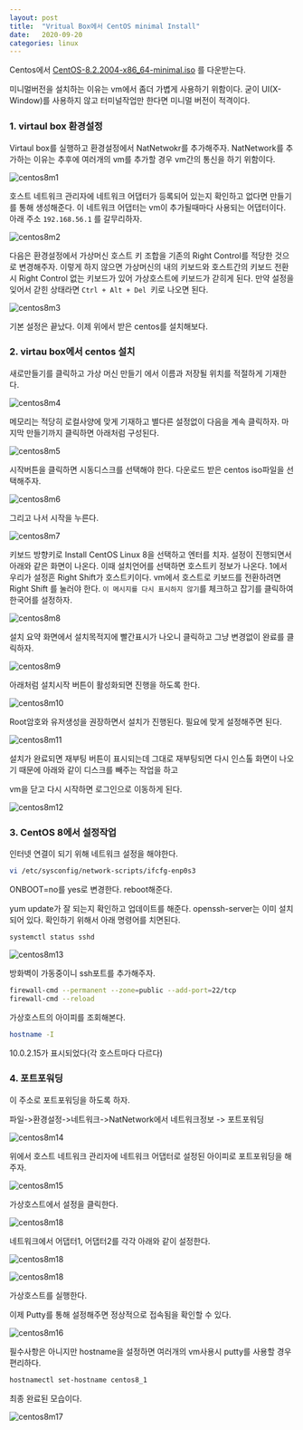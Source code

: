 ```yaml
---
layout: post
title:  "Vritual Box에서 CentOS minimal Install"
date:   2020-09-20
categories: linux
---
```


Centos에서  [CentOS-8.2.2004-x86_64-minimal.iso](http://mirror.kakao.com/centos/8.2.2004/isos/x86_64/CentOS-8.2.2004-x86_64-minimal.iso) 를 다운받는다.

미니멀버전을 설치하는 이유는 vm에서 좀더 가볍게 사용하기 위함이다. 굳이 UI(X-Window)를 사용하지 않고 터미널작업만 한다면 미니멀 버전이 적격이다. 

### 1. virtaul box 환경설정

Virtaul box를 실행하고 환경설정에서 NatNetwokr를 추가해주자. NatNetwork를 추가하는 이유는 추후에 여러개의 vm를 추가할 경우 vm간의 통신을 하기 위함이다.

![centos8m1](/assets/images/centos8m1.png)

호스트 네트워크 관리자에 네트워크 어댑터가 등록되어 있는지 확인하고 없다면 만들기를 통해 생성해준다. 이 네트워크 어댑터는 vm이 추가될때마다 사용되는 어댑터이다.  아래 주소 `192.168.56.1` 를 갈무리하자.

![centos8m2](/assets/images/centos8m2.png)

다음은  환경설정에서 가상머신 호스트 키 조합을 기존의 Right Control를 적당한 것으로 변경해주자. 이렇게 하지 않으면 가상머신의 내의 키보드와 호스트간의 키보드 전환시 Right Control 없는 키보드가 있어 가상호스트에 키보드가 갇히게 된다.  만약 설정을 잊어서 갇힌 상태라면 `Ctrl + Alt + Del `키로 나오면  된다. 

![centos8m3](/assets/images/centos8m3.png)

기본 설정은 끝났다. 이제 위에서 받은 centos를 설치해보다.

### 2. virtau box에서 centos 설치  

새로만들기를 클릭하고 가상 머신 만들기 에서 이름과 저장될 위치를 적절하게 기재한다. 

![centos8m4](/assets/images/centos8m4.png)

메모리는 적당히 로컬사양에 맞게 기재하고 별다른 설정없이 다음을 계속 클릭하자. 마지막 만들기까지 클릭하면 아래처럼 구성된다. 

![centos8m5](/assets/images/centos8m5.png)

시작버튼을 클릭하면 시동디스크를 선택해야 한다. 다운로드 받은 centos iso파일을 선택해주자. 

![centos8m6](/assets/images/centos8m6.png)

그리고 나서 시작을 누른다.

![centos8m7](/assets/images/centos8m7.png)

키보드 방향키로 Install CentOS Linux 8을 선택하고 엔터를 치자. 설정이 진행되면서 아래와 같은 화면이 나온다. 이때 설치언어를 선택하면 호스트키 정보가 나온다. 1에서 우리가 설정흔 Right Shift가 호스트키이다. vm에서  호스트로 키보드를 전환하려면 Right Shift 를 눌러야 한다. `이 메시지를 다시 표시하지 않기`를 체크하고 잡기를 클릭하여 한국어를 설정하자. 

![centos8m8](/assets/images/centos8m8.png)

설치 요약 화면에서 설치목적지에 빨간표시가 나오니 클릭하고 그냥 변경없이 완료를 클릭하자.

![centos8m9](/assets/images/centos8m9.png)

아래처럼 설치시작 버튼이 활성화되면 진행을 하도록 한다.

![centos8m10](/assets/images/centos8m10.png)

Root암호와 유저생성을 권장하면서 설치가 진행된다. 필요에 맞게 설정해주면 된다.

![centos8m11](/assets/images/centos8m11.png)

설치가 완료되면  재부팅 버튼이 표시되는데 그대로  재부팅되면 다시 인스톨 화면이 나오기 때문에 아래와 같이 디스크를 빼주는 작업을 하고 

vm을 닫고 다시 시작하면 로그인으로 이동하게 된다.

![centos8m12](/assets/images/centos8m12.png)

### 3.  CentOS 8에서 설정작업

인터넷 연결이 되기 위해 네트워크 설정을 해야한다.

``` bash 
vi /etc/sysconfig/network-scripts/ifcfg-enp0s3
```

ONBOOT=no를 yes로 변경한다. reboot해준다.

yum update가 잘 되는지 확인하고 업데이트를 해준다.  openssh-server는 이미 설치되어 있다.  확인하기 위해서 아래 명령어를 치면된다.

``` bash 
systemctl status sshd
```

![centos8m13](/assets/images/centos8m13.png)

방화벽이 가동중이니 ssh포트를 추가해주자.

```bash 
firewall-cmd --permanent --zone=public --add-port=22/tcp
firewall-cmd --reload
```

가상호스트의 아이피를 조회해본다.

``` bash 
hostname -I
```

10.0.2.15가 표시되었다(각 호스트마다 다르다)

### 4. 포트포워딩 

이 주소로 포트포워딩을 하도록 하자.

파일->환경설정->네트워크->NatNetwork에서 네트워크정보 -> 포트포워딩

![centos8m14](/assets/images/centos8m14.png)

위에서 호스트 네트워크 관리자에 네트워크 어댑터로 설정된 아이피로 포트포워딩을 해주자.

![centos8m15](/assets/images/centos8m15.png)

가상호스트에서 설정을 클릭한다.

![centos8m18](/assets/images/centos8m18.png)

네트워크에서 어댑터1, 어댑터2를 각각 아래와 같이 설정한다.

![centos8m18](/assets/images/centos8m19.png)

![centos8m18](/assets/images/centos8m20.png)

가상호스트를 실행한다.

이제 Putty를 통해 설정해주면 정상적으로 접속됨을 확인할 수 있다.

![centos8m16](/assets/images/centos8m16.png)

필수사항은 아니지만 hostname을 설정하면 여러개의 vm사용시 putty를 사용할 경우 편리하다.

``` bash 
hostnamectl set-hostname centos8_1
```

최종 완료된 모습이다.

![centos8m17](/assets/images/centos8m17.png)